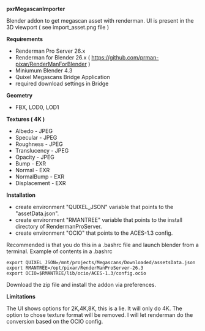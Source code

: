 **pxrMegascanImporter**

Blender addon to get megascan asset with renderman.
UI is present in the 3D viewport ( see import_asset.png file )

**Requirements**
- Renderman Pro Server 26.x
- Renderman for Blender 26.x ( https://github.com/prman-pixar/RenderManForBlender )
- Miniumum Blender 4.3
- Quixel Megascans Bridge Application
- required download settings in Bridge
  
**Geometry**
- FBX, LOD0, LOD1

**Textures ( 4K )**
- Albedo - JPEG
- Specular - JPEG
- Roughness - JPEG
- Translucency - JPEG
- Opacity - JPEG
- Bump - EXR
- Normal - EXR
- NormalBump - EXR
- Displacement - EXR  

**Installation**
- create environment "QUIXEL_JSON" variable that points to the "assetData.json".
- create environment "RMANTREE" variable that points to the install directory of RendermanProServer.
- create environment "OCIO" that points to the ACES-1.3 config.

Recommended is that you do this in a .bashrc file and launch blender from a terminal.
Example of contents in a .bashrc

```
export QUIXEL_JSON=/mnt/projects/Megascans/Downloaded/assetsData.json
export RMANTREE=/opt/pixar/RenderManProServer-26.3
export OCIO=$RMANTREE/lib/ocio/ACES-1.3/config.ocio
```
Download the zip file and install the addon via preferences.

**Limitations**

The UI shows options for 2K,4K,8K, this is a lie. It will only do 4K. 
The option to chose texture format will be removed. I will let renderman do the conversion based on the OCIO config.


